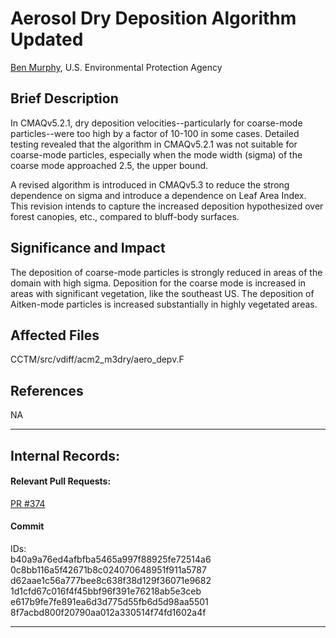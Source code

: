 # Aerosol Dry Deposition Algorithm Updated

[Ben Murphy](mailto:murphy.ben@epa.gov), U.S. Environmental Protection Agency

## Brief Description
In CMAQv5.2.1, dry deposition velocities--particularly for coarse-mode 
particles--were too high by a factor of 10-100 in some cases. Detailed testing revealed that the
algorithm in CMAQv5.2.1 was not suitable for coarse-mode particles, especially when the mode width (sigma) 
of the coarse mode approached 2.5, the upper bound. 

A revised algorithm is introduced in CMAQv5.3 to reduce the strong dependence on sigma and introduce a dependence on Leaf Area 
Index. This revision intends to capture the increased deposition hypothesized over forest canopies, etc., compared to 
bluff-body surfaces.

## Significance and Impact
The deposition of coarse-mode particles is strongly reduced in areas of the domain with high sigma. 
Deposition for the coarse mode is increased in areas with significant vegetation, like the southeast 
US. The deposition of Aitken-mode particles is increased substantially in highly vegetated areas.

## Affected Files
CCTM/src/vdiff/acm2_m3dry/aero_depv.F

## References
NA           

-----
## Internal Records:
#### Relevant Pull Requests:
[PR #374](https://github.com/USEPA/CMAQ_Dev/pull/374)  

#### Commit 
IDs:                        
b40a9a76ed4afbfba5465a997f88925fe72514a6  
0c8bb116a5f42671b8c024070648951f911a5787  
d62aae1c56a777bee8c638f38d129f36071e9682  
1d1cfd67c016f4f45bbf96f391e76218ab5e3ceb  
e617b9fe7fe891ea6d3d775d55fb6d5d98aa5501  
8f7acbd800f20790aa012a330514f74fd1602a4f  

-----

